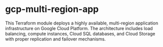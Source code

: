 # gcp-multi-region-app
This Terraform module deploys a highly available, multi-region application infrastructure on Google Cloud Platform. The architecture includes load balancing, compute instances, Cloud SQL databases, and Cloud Storage with proper replication and failover mechanisms.
